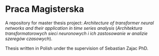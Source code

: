 # Praca Magisterska

A repository for master thesis project: <i>Architecture of transformer neural networks and their application in time series analysis</i> (<i>Architektura transformatorowych sieci neuronowych i ich zastosowanie w analizie szeregów czasowych</i>).

Thesis written in Polish under the supervision of Sebastian Zajac PhD.
